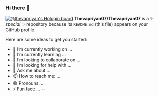 ### Hi there 👋

[![@thevapriyan's Holopin board](https://holopin.me/thevapriyan)](https://holopin.io/@thevapriyan)
**Thevapriyan07/Thevapriyan07** is a ✨ _special_ ✨ repository because its `README.md` (this file) appears on your GitHub profile.

Here are some ideas to get you started:

- 🔭 I’m currently working on ...
- 🌱 I’m currently learning ...
- 👯 I’m looking to collaborate on ...
- 🤔 I’m looking for help with ...
- 💬 Ask me about ...
- 📫 How to reach me: ...
- 😄 Pronouns: ...
- ⚡ Fun fact: ...
--

